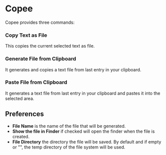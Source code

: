 # Copee
Copee provides three commands:

### Copy Text as File
This copies the current selected text as file.

### Generate File from Clipboard
It generates and copies a text file from last entry in your clipboard.
      
### Paste File from Clipboard
It generates a text file from last entry in your clipboard and pastes it into the selected area.


## Preferences
- **File Name** is the name of the file that will be generated.
- **Show the file in Finder** if checked will open the finder when the file is created.
- **File Directory** the directory the file will be saved. By default and if empty or "\", the temp directory of the file system will be used.